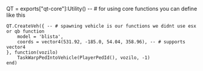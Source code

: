 
QT = exports["qt-core"]:Utility() -- # for using core functions you can define like this 

    QT.CreateVeh({ -- # spawning vehicle is our functions we didnt use esx or qb function
        model = 'blista',
        coords = vector4(531.92, -185.0, 54.04, 358.96), -- # supports vector4
    }, function(vozilo)
        TaskWarpPedIntoVehicle(PlayerPedId(), vozilo, -1)
    end)

